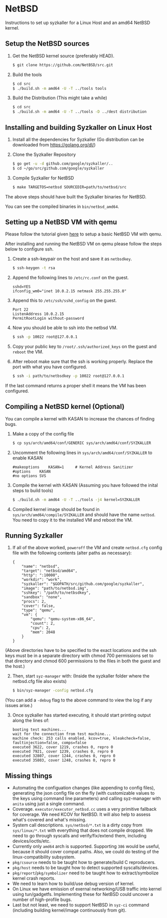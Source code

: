 # NetBSD

Instructions to set up syzkaller for a Linux Host and an amd64 NetBSD kernel. 

## Setup the NetBSD sources

1. Get the NetBSD kernel source (preferably HEAD).
	```sh
	$ git clone https://github.com/NetBSD/src.git
	```

2. Build the tools
	```sh
	$ cd src
	$ ./build.sh -m amd64 -U -T ../tools tools
	```

3. Build the Distribution (This might take a while)
	```sh
	$ cd src
	$ ./build.sh -m amd64 -U -T ../tools -D ../dest distribution 
	```	

## Installing and building Syzkaller on Linux Host
	
1. Install all the dependencies for Syzkaller (Go distribution can be downloaded from https://golang.org/dl/)

2. Clone the Syzkaller Repository
	```sh
	$ go get -u -d github.com/google/syzkaller/.. 
	$ cd ~/go/src/github.com/google/syzkaller
	```

3. Compile Syzkaller for NetBSD 
	```sh
	$ make TARGETOS=netbsd SOURCEDIR=path/to/netbsd/src
	```

The above steps should have built the Syzkaller binaries for NetBSD. 

You can see the compiled binaries in `bin/netbsd_amd64`.


## Setting up a NetBSD VM with qemu 

Please follow the tutorial given [here](https://wiki.qemu.org/Hosts/BSD#NetBSD) to
setup a basic NetBSD VM with qemu.

After installing and running the NetBSD VM on qemu please follow the steps below to
configure ssh.

1. Create a ssh-keypair on the host and save it as `netbsdkey`.
	```sh
	$ ssh-keygen -t rsa
	```

2. Append the following lines to `/etc/rc.conf` on the guest.
	```
	sshd=YES
	ifconfig_wm0="inet 10.0.2.15 netmask 255.255.255.0"
	```
	
3. Append this to `/etc/ssh/sshd_config` on the guest.
	```
	Port 22
	ListenAddress 10.0.2.15
	PermitRootLogin without-password
	```

4. Now you should be able to ssh into the netbsd VM.
	```sh
	$ ssh -p 10022 root@127.0.0.1
	```

5. Copy your public key to `/root/.ssh/authorized_keys` on the guest and `reboot` the
   VM.
 
6. After reboot make sure that the ssh is working properly. Replace the port with what
   you have configured. 
	```sh
	$ ssh -i path/to/netbsdkey -p 10022 root@127.0.0.1
	```

If the last command returns a proper shell it means the VM has been configured.


## Compiling a NetBSD kernel (Optional)

You can compile a kernel with KASAN to increase the chances of finding bugs.

1. Make a copy of the config file
	```sh
	$ cp sys/arch/amd64/conf/GENERIC sys/arch/amd64/conf/SYZKALLER 
	```

2. Uncomment the following lines in `sys/arch/amd64/conf/SYZKALLER` to enable KASAN
	```
	#makeoptions 	KASAN=1		# Kernel Address Sanitizer
	#options 	KASAN
	#no options	SVS
	```

4. Compile the kernel with KASAN (Assuming you have followed the inital steps to
   build tools)
	```sh
	$ ./build.sh -m amd64 -U -T ../tools -j4 kernel=SYZKALLER

	```

4. Compiled kernel image should be found in `sys/arch/amd64/compile/SYZKALLER` and
   should have the name `netbsd`. You need to copy it to the installed VM and reboot
   the VM.

## Running Syzkaller

1. If all of the above worked, `poweroff` the VM and create `netbsd.cfg` config file with the following contents (alter paths as necessary):
	```
	{
		"name": "netbsd",
		"target": "netbsd/amd64",
		"http": ":10000",
		"workdir": "work",
		"syzkaller": "$GOPATH/src/github.com/google/syzkaller",
		"image": "path/to/netbsd.img",
		"sshkey": "/path/to/netbsdkey",
		"sandbox": "none",
		"procs": 2,
		"cover": false,
		"type": "qemu",
		"vm": {
			"qemu": "qemu-system-x86_64",
			"count": 2,
			"cpu": 2,
			"mem": 2048
		}
	}
	```

(Above directories have to be specified to the exact locations and the ssh keys must be in a separate directory with chmod 700 permissions set to that directory and chmod 600 permissions to the files in both the guest and the host.)


2. Then, start `syz-manager` with: (Inside the syzkaller folder where the netbsd.cfg file also exists)
	```sh
	$ bin/syz-manager -config netbsd.cfg
	```

(You can add a `-debug` flag to the above command to view the log if any issues arise.)

3. Once syzkaller has started executing, it should start printing output along the lines of:
	```
	booting test machines...
	wait for the connection from test machine...
	machine check: 253 calls enabled, kcov=true, kleakcheck=false, faultinjection=false, comps=false
	executed 3622, cover 1219, crashes 0, repro 0
	executed 7921, cover 1239, crashes 0, repro 0
	executed 32807, cover 1244, crashes 0, repro 0
	executed 35803, cover 1248, crashes 0, repro 0
	```

## Missing things

- Automating the configuation changes (like appending to config files), generating the json config file on the fly (with customizable values to the keys using command line parameters) and calling syz-manager with `anita` using just a single command.
- Coverage. `executor/executor_netbsd.cc` uses a very primitive fallback for coverage. We need KCOV for NetBSD. It will also help to assess what's covered and what's missing.
- System call descriptions. `sys/netbsd/*.txt` is a dirty copy from `sys/linux/*.txt` with everything that does not compile dropped. We need to go through syscalls and verify/fix/extend them, including devices/ioctls/etc.
- Currently only `amd64` arch is supported. Supporting `386` would be useful, because it should cover compat paths. Also, we could do testing of the linux-compatibility subsystem.
- `pkg/csource` needs to be taught how to generate/build C reproducers.
- `pkg/host` needs to be taught how to detect supported syscalls/devices.
- `pkg/report`/`pkg/symbolizer` need to be taught how to extract/symbolize kernel crash reports.
- We need to learn how to build/use debug version of kernel.
- On Linux we have emission of exernal networking/USB traffic into kernel using tun/gadgetfs. Implementing these for NetBSD could uncover a number of high-profile bugs.
- Last but not least, we need to support NetBSD in `syz-ci` command (including building kernel/image continuously from git).
